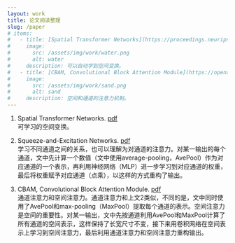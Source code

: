 ```yaml
---
layout: work
title: 论文阅读整理
slug: /paper
# items:
#   - title: [Spatial Transformer Networks](https://proceedings.neurips.cc/paper/2015/file/33ceb07bf4eeb3da587e268d663aba1a-Paper.pdf) 
#     image:
#       src: /assets/img/work/water.png
#       alt: water
#     description: 可以自动学到空间变换。
#   - title: [CBAM, Convolutional Block Attention Module](https://openaccess.thecvf.com/content_ECCV_2018/papers/Sanghyun_Woo_Convolutional_Block_Attention_ECCV_2018_paper.pdf)
#     image:
#       src: /assets/img/work/sand.png
#       alt: sand
#     description: 空间和通道的注意力机制。
---
```


1. Spatial Transformer Networks. [pdf](https://proceedings.neurips.cc/paper/2015/file/33ceb07bf4eeb3da587e268d663aba1a-Paper.pdf)  
可学习的空间变换。  

2. Squeeze-and-Excitation Networks. [pdf](https://openaccess.thecvf.com/content_cvpr_2018/papers/Hu_Squeeze-and-Excitation_Networks_CVPR_2018_paper.pdf)  
学习不同通道之间的关系，也可以理解为对通道的注意力。对某一输出的每个通道，文中先计算一个数值（文中使用average-pooling，AvePool）作为对应通道的一个表示，再利用神经网络（MLP）进一步学习到对应通道的权重，最后将权重赋予对应通道（点乘），以这样的方式重构了输出。  

3. CBAM, Convolutional Block Attention Module. [pdf](https://openaccess.thecvf.com/content_ECCV_2018/papers/Sanghyun_Woo_Convolutional_Block_Attention_ECCV_2018_paper.pdf)  
通道注意力和空间注意力。通道注意力和上文2类似，不同的是，文中同时使用了AvePool和max-pooling（MaxPool）提取每个通道的表示。空间注意力是空间的重要性。对某一输出，文中先按通道利用AvePool和MaxPool计算了所有通道的空间表示，这样保持了长宽尺寸不变，接下来用卷积网络在空间表示上学习到空间注意力，最后利用通道注意力和空间注意力重构输出。